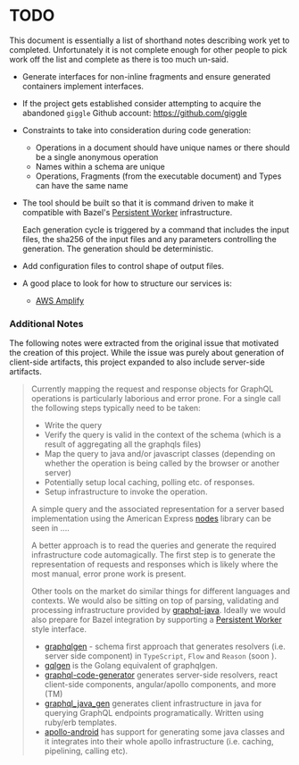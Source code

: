 # TODO

This document is essentially a list of shorthand notes describing work yet to completed.
Unfortunately it is not complete enough for other people to pick work off the list and
complete as there is too much un-said.

* Generate interfaces for non-inline fragments and ensure generated containers implement interfaces.

* If the project gets established consider attempting to acquire the abandoned `giggle`
  Github account: https://github.com/giggle

* Constraints to take into consideration during code generation:
  - Operations in a document should have unique names or there should be a single anonymous operation
  - Names within a schema are unique
  - Operations, Fragments (from the executable document) and Types can have the same name

* The tool should be built so that it is command driven to make it compatible with Bazel's
  [Persistent Worker](https://medium.com/@mmorearty/how-to-create-a-persistent-worker-for-bazel-7738bba2cabb)
  infrastructure.

  Each generation cycle is triggered by a command that includes the input files, the sha256 of
  the input files and any parameters controlling the generation. The generation should be deterministic.

* Add configuration files to control shape of output files.

* A good place to look for how to structure our services is:
  - [AWS Amplify](https://aws-amplify.github.io/docs/cli/graphql)

### Additional Notes

The following notes were extracted from the original issue that motivated the creation of this project.
While the issue was purely about generation of client-side artifacts, this project expanded to also
include server-side artifacts.

> Currently mapping the request and response objects for GraphQL operations is particularly laborious and error prone. For a single call the following steps typically need to be taken:
>
> * Write the query
> * Verify the query is valid in the context of the schema (which is a result of aggregating all the graphqls files)
> * Map the query to java and/or javascript classes (depending on whether the operation is being called by the browser or another server)
> * Potentially setup local caching, polling etc. of responses.
> * Setup infrastructure to invoke the operation.
>
> A simple query and the associated representation for a server based implementation using the American Express [nodes](https://github.com/americanexpress/nodes) library can be seen in ....
>
> A better approach is to read the queries and generate the required infrastructure code automagically. The first step is to generate the representation of requests and responses which is likely where the most manual, error prone work is present.
>
> Other tools on the market do similar things for different languages and contexts. We would also be sitting on top of parsing, validating and processing infrastructure provided by [graphql-java](https://www.graphql-java.com). Ideally we would also prepare for Bazel integration by supporting a [Persistent Worker](https://medium.com/@mmorearty/how-to-create-a-persistent-worker-for-bazel-7738bba2cabb) style interface.
>
> * [graphqlgen](https://github.com/prisma/graphqlgen) - schema first approach that generates resolvers (i.e. server side component) in `TypeScript`, `Flow` and `Reason` (soon ).
> * [gqlgen](https://github.com/99designs/gqlgen) is the Golang equivalent of graphqlgen.
> * [graphql-code-generator](https://github.com/dotansimha/graphql-code-generator) generates server-side resolvers, react client-side components, angular/apollo components, and more (TM)
> * [graphql_java_gen](https://github.com/Shopify/graphql_java_gen) generates client infrastructure in java for querying GraphQL endpoints programatically. Written using ruby/erb templates.
> * [apollo-android](https://github.com/apollographql/apollo-android) has support for generating some java classes and it integrates into their whole apollo infrastructure (i.e. caching, pipelining, calling etc).
